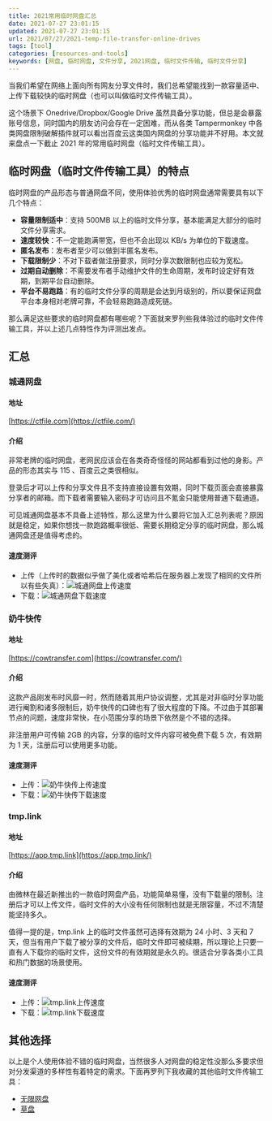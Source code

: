 ```yaml
---
title: 2021常用临时网盘汇总
date: 2021-07-27 23:01:15
updated: 2021-07-27 23:01:15
url: 2021/07/27/2021-temp-file-transfer-online-drives
tags: [tool]
categories: [resources-and-tools]
keywords: [网盘, 临时网盘, 文件分享, 2021网盘, 临时文件传输, 临时文件分享]
---
```

当我们希望在网络上面向所有网友分享文件时，我们总希望能找到一款容量适中、上传下载较快的临时网盘（也可以叫做临时文件传输工具）。

这个场景下 Onedrive/Dropbox/Google Drive 虽然具备分享功能，但总是会暴露账号信息，同时国内的朋友访问会存在一定困难，而从各类 Tampermonkey 中各类网盘限制破解插件就可以看出百度云这类国内网盘的分享功能并不好用。本文就来盘点一下截止 2021 年的常用临时网盘（临时文件传输工具）。<!--more-->

## 临时网盘（临时文件传输工具）的特点
临时网盘的产品形态与普通网盘不同，使用体验优秀的临时网盘通常需要具有以下几个特点：
- **容量限制适中**：支持 500MB 以上的临时文件分享，基本能满足大部分的临时文件分享需求。
- **速度较快**：不一定能跑满带宽，但也不会出现以 KB/s 为单位的下载速度。
- **匿名发布**：发布者至少可以做到半匿名发布。
- **下载限制少**：不对下载者做注册要求，同时分享次数限制也应较为宽松。
- **过期自动删除**：不需要发布者手动维护文件的生命周期，发布时设定好有效期，到期平台自动删除。
- **平台不易跑路**：有的临时文件分享的周期是会达到月级别的，所以要保证网盘平台本身相对老牌可靠，不会轻易跑路造成死链。

那么满足这些要求的临时网盘都有哪些呢？下面就来罗列些我体验过的临时文件传输工具，并以上述几点特性作为评测出发点。

## 汇总
### 城通网盘
#### 地址
[https://ctfile.com](https://ctfile.com/)

#### 介绍
非常老牌的临时网盘，老网民应该会在各类奇奇怪怪的网站都看到过他的身影。产品的形态其实与 115 、百度云之类很相似。

登录后才可以上传和分享文件且不支持直接设置有效期，同时下载页面会直接暴露分享者的邮箱。而下载者需要输入密码才可访问且不氪金只能使用普通下载通道。

可见城通网盘基本不具备上述特性，那么这里为什么要将它加入汇总列表呢？原因就是稳定，如果你想找一款跑路概率很低、需要长期稳定分享的临时网盘，那么城通网盘还是值得考虑的。

#### 速度测评
- 上传（上传时的数据似乎做了美化或者哈希后在服务器上发现了相同的文件所以有些失真）：![城通网盘上传速度](https://gmiimg.com/2dd6329dab9947a1acd5a7fb3e02cc15.png)
- 下载：![城通网盘下载速度](https://gmiimg.com/55a126f52e500f00da581bf115a41939.png)

### 奶牛快传
#### 地址
[https://cowtransfer.com](https://cowtransfer.com/)

#### 介绍
这款产品刚发布时风靡一时，然而随着其用户协议调整，尤其是对非临时分享功能进行阉割和诸多限制后，奶牛快传的口碑也有了很大程度的下降。不过由于其部署节点的问题，速度非常快，在小范围分享的场景下依然是个不错的选择。

非注册用户可传输 2GB 的内容，分享的临时文件内容可被免费下载 5 次，有效期为 1 天，注册后可以使用更多功能。

#### 速度测评
- 上传：![奶牛快传上传速度](https://gmiimg.com/0f1c2e3c4e95f22eab3318e86fa7575a.png)
- 下载：![奶牛快传下载速度](https://gmiimg.com/dc5d68b0e8356223d8a0d08b1672a0fc.png)

### tmp.link
#### 地址
[https://app.tmp.link](https://app.tmp.link/)

#### 介绍
由微林在最近新推出的一款临时网盘产品，功能简单易懂，没有下载量的限制。注册后才可以上传文件，临时文件的大小没有任何限制也就是无限容量，不过不清楚能坚持多久。

值得一提的是，tmp.link 上的临时文件虽然可选择有效期为 24 小时、3 天和 7 天，但当有用户下载了被分享的文件后，临时文件即可被续期，所以理论上只要一直有人下载你的临时文件，这份文件的有效期就是永久的。很适合分享各类小工具和热门数据的场景使用。

#### 速度测评
- 上传：![tmp.link上传速度](https://gmiimg.com/0bcae198f8db460a48e8804ebb53a77e.png)
- 下载：![tmp.link下载速度](https://gmiimg.com/6f67719233ef83d2b344c36af478c25f.png)

## 其他选择
以上是个人使用体验不错的临时网盘，当然很多人对网盘的稳定性没那么多要求但对分发渠道的多样性有着特定的需求。下面再罗列下我收藏的其他临时文件传输工具：
- [无限网盘](https://wx.mk)
- [草盘](http://caodisk.com)